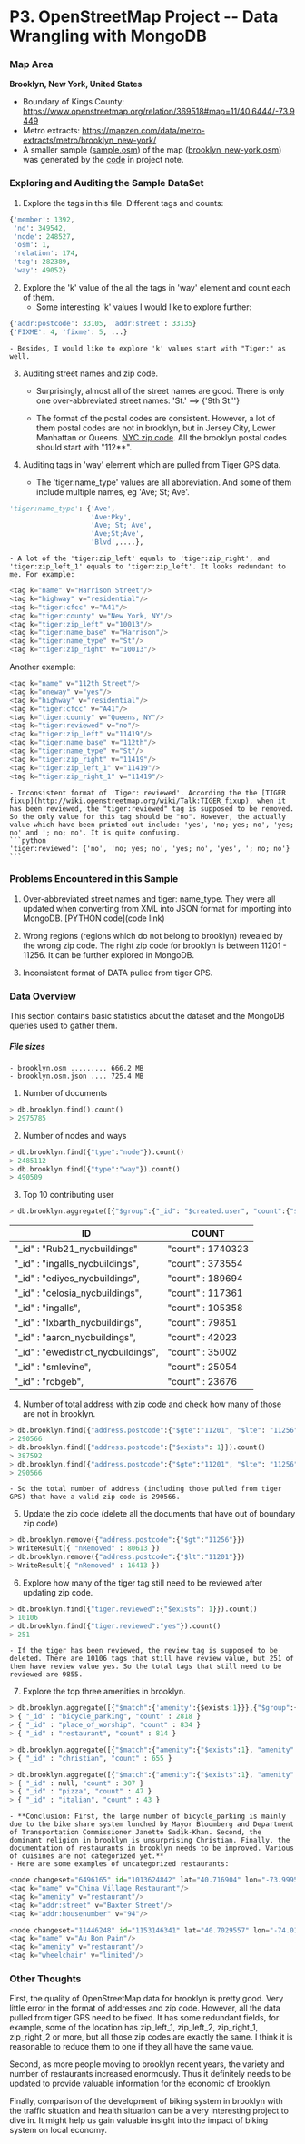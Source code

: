 # P3. OpenStreetMap Project -- Data Wrangling with MongoDB

### Map Area
**Brooklyn, New York, United States**
- Boundary of Kings County: https://www.openstreetmap.org/relation/369518#map=11/40.6444/-73.9449
- Metro extracts: https://mapzen.com/data/metro-extracts/metro/brooklyn_new-york/
- A smaller sample ([sample.osm](link)) of the map ([brooklyn_new-york.osm](link)) was generated by the [code](link) in project note.

### Exploring and Auditing the Sample DataSet
1. Explore the tags in this file. Different tags and counts:
```python
{'member': 1392,
 'nd': 349542,
 'node': 248527,
 'osm': 1,
 'relation': 174,
 'tag': 282389,
 'way': 49052}
 ```

2. Explore the 'k' value of the all the tags in 'way' element and count each of them.
    - Some interesting 'k' values I would like to explore further:
 ```python
 {'addr:postcode': 33105, 'addr:street': 33135}
 {'FIXME': 4, 'fixme': 5, ...}
 ```
    - Besides, I would like to explore 'k' values start with "Tiger:" as well.

3. Auditing street names and zip code.
    - Surprisingly, almost all of the street names are good. There is only one over­-abbreviated street names: 'St.' ==> {'9th St.''}

    - The format of the postal codes are consistent. However, a lot of them postal codes are not in brooklyn, but in Jersey City, Lower Manhattan or Queens. [NYC zip code](https://www.health.ny.gov/statistics/cancer/registry/appendix/neighborhoods.htm). All the brooklyn postal codes should start with "112**".

4. Auditing tags in 'way' element which are pulled from Tiger GPS data.
    - The 'tiger:name_type' values are all abbreviation. And some of them include multiple names, eg 'Ave; St; Ave'.
```python
'tiger:name_type': {'Ave',
                    'Ave:Pky',
                    'Ave; St; Ave',
                    'Ave;St;Ave',
                    'Blvd',....},
```
    - A lot of the 'tiger:zip_left' equals to 'tiger:zip_right', and 'tiger:zip_left_1' equals to 'tiger:zip_left'. It looks redundant to me. For example:
```python
<tag k="name" v="Harrison Street"/>
<tag k="highway" v="residential"/>
<tag k="tiger:cfcc" v="A41"/>
<tag k="tiger:county" v="New York, NY"/>
<tag k="tiger:zip_left" v="10013"/>
<tag k="tiger:name_base" v="Harrison"/>
<tag k="tiger:name_type" v="St"/>
<tag k="tiger:zip_right" v="10013"/>      
```   
Another example:
```python
<tag k="name" v="112th Street"/>
<tag k="oneway" v="yes"/>
<tag k="highway" v="residential"/>
<tag k="tiger:cfcc" v="A41"/>
<tag k="tiger:county" v="Queens, NY"/>
<tag k="tiger:reviewed" v="no"/>
<tag k="tiger:zip_left" v="11419"/>
<tag k="tiger:name_base" v="112th"/>
<tag k="tiger:name_type" v="St"/>
<tag k="tiger:zip_right" v="11419"/>
<tag k="tiger:zip_left_1" v="11419"/>
<tag k="tiger:zip_right_1" v="11419"/>      
```   
    - Inconsistent format of 'Tiger: reviewed'. According the the [TIGER fixup](http://wiki.openstreetmap.org/wiki/Talk:TIGER_fixup), when it has been reviewed, the "tiger:reviewed" tag is supposed to be removed. So the only value for this tag should be "no". However, the actually value which have been printed out include: 'yes', 'no; yes; no', 'yes; no' and '; no; no'. It is quite confusing.
    ```python
    'tiger:reviewed': {'no', 'no; yes; no', 'yes; no', 'yes', '; no; no'}
    ```

### Problems Encountered in this Sample
1. Over-abbreviated street names and tiger: name_type. They were all updated when converting from XML into JSON format for importing into MongoDB. [PYTHON code](code link)

2. Wrong regions (regions which do not belong to brooklyn) revealed by the wrong zip code. The right zip code for brooklyn is between 11201 - 11256. It can be further explored in MongoDB.

3. Inconsistent format of DATA pulled from tiger GPS.

### Data Overview
This section contains basic statistics about the dataset and the MongoDB queries used to gather them.

##### File sizes
    - brooklyn.osm ......... 666.2 MB
    - brooklyn.osm.json .... 725.4 MB

1. Number of documents
```python
> db.brooklyn.find().count()
> 2975785
```
2. Number of nodes and ways
```python
> db.brooklyn.find({"type":"node"}).count()
> 2485112
> db.brooklyn.find({"type":"way"}).count()
> 490509
```
3. Top 10 contributing user
```python
> db.brooklyn.aggregate([{"$group":{"_id": "$created.user", "count":{"$sum":1}}}, {"$sort": {"count":-1}}, {"$limit":10}])
```

|  ID                                 |  COUNT              |
| ------------------------------------|---------------------|
|  "_id" : "Rub21_nycbuildings"       |  "count" : 1740323  |
|  "_id" : "ingalls_nycbuildings",    |  "count" : 373554   |
|  "_id" : "ediyes_nycbuildings",     |  "count" : 189694   |
|  "_id" : "celosia_nycbuildings",    |  "count" : 117361   |
|  "_id" : "ingalls",                 |  "count" : 105358   |
|  "_id" : "lxbarth_nycbuildings",    |  "count" : 79851    |
|  "_id" : "aaron_nycbuildings",      |  "count" : 42023    |
|  "_id" : "ewedistrict_nycbuildings",|  "count" : 35002    |
|  "_id" : "smlevine",                |  "count" : 25054    |
|  "_id" : "robgeb",                  |  "count" : 23676    |

4. Number of total address with zip code and check how many of those are not in brooklyn.
```python
> db.brooklyn.find({"address.postcode":{"$gte":"11201", "$lte": "11256"}}).count()
> 290566
> db.brooklyn.find({"address.postcode":{"$exists": 1}}).count()
> 387592
> db.brooklyn.find({"address.postcode":{"$gte":"11201", "$lte": "11256"}}, {"tiger.zip_left":{"$gte":"11201", "$lte": "11256"}},{"tiger.zip_right":{"$gte":"11201", "$lte": "11256"}}).count()
> 290566
```
    - So the total number of address (including those pulled from tiger GPS) that have a valid zip code is 290566.

5. Update the zip code (delete all the documents that have out of boundary zip code)
```python
> db.brooklyn.remove({"address.postcode":{"$gt":"11256"}})
> WriteResult({ "nRemoved" : 80613 })
> db.brooklyn.remove({"address.postcode":{"$lt":"11201"}})
> WriteResult({ "nRemoved" : 16413 })
```
6. Explore how many of the tiger tag still need to be reviewed after updating zip code.
```python
> db.brooklyn.find({"tiger.reviewed":{"$exists": 1}}).count()
> 10106
> db.brooklyn.find({"tiger.reviewed":"yes"}).count()
> 251
```
    - If the tiger has been reviewed, the review tag is supposed to be deleted. There are 10106 tags that still have review value, but 251 of them have review value yes. So the total tags that still need to be reviewed are 9855.

7. Explore the top three amenities in brooklyn.
```python
> db.brooklyn.aggregate([{"$match":{'amenity':{$exists:1}}},{"$group":{'_id':'$amenity',"count":{"$sum":1}}},{"$sort":{"count":-1}},{"$limit":3}])
> { "_id" : "bicycle_parking", "count" : 2818 }
> { "_id" : "place_of_worship", "count" : 834 }
> { "_id" : "restaurant", "count" : 814 }

> db.brooklyn.aggregate([{"$match":{"amenity":{"$exists":1}, "amenity":"place_of_worship"}}, {"$group":{"_id":"$religion", "count":{"$sum":1}}}, {"$sort":{"count":-1}}, {"$limit":1}])
> { "_id" : "christian", "count" : 655 }

> db.brooklyn.aggregate([{"$match":{"amenity":{"$exists":1}, "amenity":"restaurant"}}, {"$group":{"_id":"$cuisine", "count":{"$sum":1}}}, {"$sort":{"count": -1}}, {"$limit":3}])
> { "_id" : null, "count" : 307 }
> { "_id" : "pizza", "count" : 47 }
> { "_id" : "italian", "count" : 43 }
```
    - **Conclusion: First, the large number of bicycle_parking is mainly due to the bike share system lunched by Mayor Bloomberg and Department of Transportation Commissioner Janette Sadik-Khan. Second, the dominant religion in brooklyn is unsurprising Christian. Finally, the documentation of restaurants in brooklyn needs to be improved. Various of cuisines are not categorized yet.**
    - Here are some examples of uncategorized restaurants:
```python   
<node changeset="6496165" id="1013624842" lat="40.716904" lon="-73.999527" timestamp="2010-11-30T17:39:27Z" uid="29040" user="chrismcnally" version="1">
<tag k="name" v="China Village Restaurant"/>
<tag k="amenity" v="restaurant"/>
<tag k="addr:street" v="Baxter Street"/>
<tag k="addr:housenumber" v="94"/>

<node changeset="11446248" id="1153146341" lat="40.7029557" lon="-74.0132642" timestamp="2012-04-29T03:27:09Z" uid="290680" user="wheelmap_visitor" version="4">
<tag k="name" v="Au Bon Pain"/>
<tag k="amenity" v="restaurant"/>
<tag k="wheelchair" v="limited"/>
```
### Other Thoughts
First, the quality of OpenStreetMap data for brooklyn is pretty good. Very little error in the format of addresses and zip code. However, all the data pulled from tiger GPS need to be fixed. It has some redundant fields, for example, some of the location has zip_left_1, zip_left_2, zip_right_1, zip_right_2 or more, but all those zip codes are exactly the same. I think it is reasonable to reduce them to one if they all have the same value.

Second, as more people moving to brooklyn recent years, the variety and number of restaurants increased enormously. Thus it definitely needs to be updated to provide valuable information for the economic of brooklyn.

Finally, comparison of the development of biking system in brooklyn with the traffic situation and health situation can be a very interesting project to dive in. It might help us gain valuable insight into the impact of biking system on local economy. 
